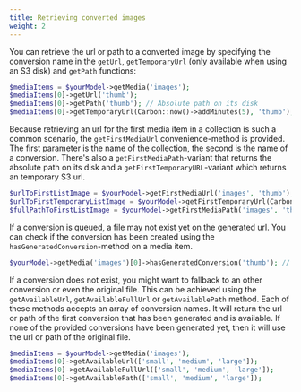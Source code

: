 ```yaml
---
title: Retrieving converted images
weight: 2
---
```


You can retrieve the url or path to a converted image by specifying the conversion name in the `getUrl`, `getTemporaryUrl` (only available when using an S3 disk) and `getPath` functions:

```php
$mediaItems = $yourModel->getMedia('images');
$mediaItems[0]->getUrl('thumb');
$mediaItems[0]->getPath('thumb'); // Absolute path on its disk
$mediaItems[0]->getTemporaryUrl(Carbon::now()->addMinutes(5), 'thumb'); // Temporary S3 url (Keep first parameter null to use default expiration time)
```

Because retrieving an url for the first media item in a collection is such a common scenario, the `getFirstMediaUrl` convenience-method is provided. The first parameter is the name of the collection, the second is the name of a conversion. There's also a `getFirstMediaPath`-variant that returns the absolute path on its disk and a `getFirstTemporaryURL`-variant which returns an temporary S3 url.

```php
$urlToFirstListImage = $yourModel->getFirstMediaUrl('images', 'thumb');
$urlToFirstTemporaryListImage = $yourModel->getFirstTemporaryUrl(Carbon::now()->addMinutes(5), 'images', 'thumb'); // Temporary S3 url (Keep first parameter null to use default expiration time)
$fullPathToFirstListImage = $yourModel->getFirstMediaPath('images', 'thumb');
```

If a conversion is queued, a file may not exist yet on the generated url. You can check if the conversion has been created using the `hasGeneratedConversion`-method on a media item.

```php
$yourModel->getMedia('images')[0]->hasGeneratedConversion('thumb'); // returns true or false
```

If a conversion does not exist, you might want to fallback to an other conversion or even the original file. This can be achieved using the `getAvailableUrl`, `getAvailableFullUrl` or `getAvailablePath` method. Each of these methods accepts an array of conversion names. It will return the url or path of the first conversion that has been generated and is available. If none of the provided conversions have been generated yet, then it will use the url or path of the original file.

```php
$mediaItems = $yourModel->getMedia('images');
$mediaItems[0]->getAvailableUrl(['small', 'medium', 'large']);
$mediaItems[0]->getAvailableFullUrl(['small', 'medium', 'large']);
$mediaItems[0]->getAvailablePath(['small', 'medium', 'large']);
```
